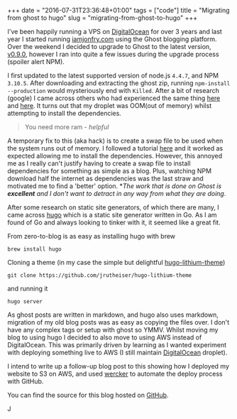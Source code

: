 +++
date = "2016-07-31T23:36:48+01:00"
tags = ["code"]
title = "Migrating from ghost to hugo"
slug = "migrating-from-ghost-to-hugo"
+++

I've been happily running a VPS on [DigitalOcean](https://m.do.co/c/0804cbb4b4ab) for over 3 years and last year I started running [iamjonfry.com](iamjonfry.com)  using the Ghost blogging platform.
Over the weekend I decided to upgrade to Ghost to the latest version, [v0.9.0](https://dev.ghost.org/ghost-0-9-0/), however I ran into quite a few issues during the upgrade process (spoiler alert NPM).

I first updated to the latest supported version of node.js `4.4.7`, and NPM `3.10.5`.
After downloading and extracting the ghost zip, running `npm-install --production` would mysteriously end with `Killed`.
After a bit of research (google) I came across others who had experienced the same thing [here](https://www.digitalocean.com/community/questions/npm-gets-killed-no-matter-what) and [here](https://github.com/npm/npm/issues/9005). It turns out that my droplet was OOM(out of memory) whilst attempting to install the dependencies.

> You need more ram - *helpful*

A temporary fix to this (aka hack) is to create a swap file to be used when the system runs out of memory. I followed a tutorial [here](https://www.digitalocean.com/community/tutorials/how-to-add-swap-on-ubuntu-14-04) and it worked as expected allowing me to install the dependencies. However, this annoyed me as I really can't justify having to create a swap file to install dependencies for something as simple as a blog. Plus, watching NPM download half the internet as dependencies was the last straw and motivated me to find a 'better' option.
\*_The work that is done on Ghost is **excellent** and I don't want to detract in any way from what they are doing_.

After some research on static site generators, of which there are many, I came across [hugo](https://gohugo.io/) which is a static site generator written in Go. As I am found of Go and always looking to tinker with it, it seemed like a great fit.

From zero-to-blog is as easy as installing hugo with brew

`brew install hugo`

Cloning a theme (in my case the simple but delightful [hugo-lithium-theme](http://themes.gohugo.io/hugo-lithium-theme/))

`git clone https://github.com/jrutheiser/hugo-lithium-theme`

and running it

`hugo server`

As ghost posts are written in markdown, and hugo also uses markdown, migration of my old blog posts was as easy as copying the files over. I don't have any complex tags or setup with ghost so YMMV. Whilst moving my blog to using hugo I decided to also move to using AWS instead of DigitalOcean. This was primarily driven by learning as I wanted experiment with deploying something live to AWS (I still maintain [DigitalOcean](https://m.do.co/c/0804cbb4b4ab) droplet).

I intend to write up a follow-up blog post to this showing how I deployed my website to S3 on AWS, and used [wercker](http://wercker.com/) to automate the deploy process with GitHub.

You can find the source for this blog hosted on [GitHub](https://github.com/JonathonFry/iamjonfry).

J
